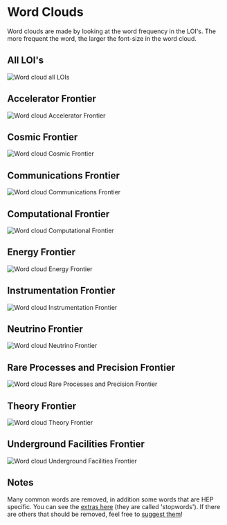 # Word Clouds

Word clouds are made by looking at the word frequency in the LOI's. The more frequent the word, the larger the font-size in the word cloud.

## All LOI's

![Word cloud all LOIs](assets/images/frontier_all.png)

## Accelerator Frontier

![Word cloud Accelerator Frontier](assets/images/frontier_AF.png)

## Cosmic Frontier

![Word cloud Cosmic Frontier](assets/images/frontier_CF.png)

## Communications Frontier

![Word cloud Communications Frontier](assets/images/frontier_CommF.png)

## Computational Frontier

![Word cloud Computational Frontier](assets/images/frontier_CompF.png)

## Energy Frontier

![Word cloud Energy Frontier](assets/images/frontier_EF.png)

## Instrumentation Frontier

![Word cloud Instrumentation Frontier](assets/images/frontier_IF.png)

## Neutrino Frontier

![Word cloud Neutrino Frontier](assets/images/frontier_NF.png)

## Rare Processes and Precision Frontier

![Word cloud Rare Processes and Precision Frontier](assets/images/frontier_RF.png)

## Theory Frontier

![Word cloud Theory Frontier](assets/images/frontier_TF.png)

## Underground Facilities Frontier

![Word cloud Underground Facilities Frontier](assets/images/frontier_UF.png)

## Notes

Many common words are removed, in addition some words that are HEP specific. You can see the [extras here](https://github.com/gordonwatts/snowmass-loi-words/blob/master/notebooks/config.py) (they are called 'stopwords'). If there are others that should be removed, feel free to [suggest them](https://github.com/gordonwatts/snowmass-loi-words/issues)!
